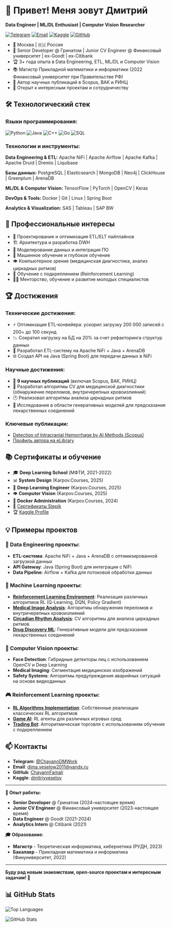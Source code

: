 # 👋 Привет! Меня зовут Дмитрий

**Data Engineer | ML/DL Enthusiast | Computer Vision Researcher**

[![Telegram](https://img.shields.io/badge/-Telegram-0088cc?style=flat&logo=telegram&logoColor=white)](https://t.me/ChayannDMWork)
[![Email](https://img.shields.io/badge/-Email-D14836?style=flat&logo=gmail&logoColor=white)](mailto:dima.veselow2011@yandex.ru)
[![Kaggle](https://img.shields.io/badge/-Kaggle-20BEFF?style=flat&logo=kaggle&logoColor=white)](https://www.kaggle.com/dmitriyveselov)
[![GitHub](https://img.shields.io/badge/-GitHub-181717?style=flat&logo=github)](https://github.com/ChayannFamali)

- 📍 Москва | 🇷🇺 Россия
- 💼 Senior Developer @ Гринатом | Junior CV Engineer @ Финансовый университет | ex-Goodt | ex-Citibank
- 🏆 3+ года опыта в Data Engineering, ETL, ML/DL и Computer Vision
- 📚 Магистр Прикладной математики и информатики (2022 Финансовый университет при Правительстве РФ)
- 📖 Автор научных публикаций в Scopus, ВАК и РИНЦ
- 💬 Открыт к интересным проектам и сотрудничеству

## 🛠️ Технологический стек

### Языки программирования:
![Python](https://img.shields.io/badge/Python-3776AB?style=flat&logo=python&logoColor=white)
![Java](https://img.shields.io/badge/Java-007396?style=flat&logo=java&logoColor=white)
![C++](https://img.shields.io/badge/C++-00599C?style=flat&logo=c%2B%2B&logoColor=white)
![Go](https://img.shields.io/badge/Go-00ADD8?style=flat&logo=go&logoColor=white)
![SQL](https://img.shields.io/badge/SQL-4479A1?style=flat&logo=postgresql&logoColor=white)

### Технологии и инструменты:
**Data Engineering & ETL:**
Apache NiFi | Apache Airflow | Apache Kafka | Apache Druid | Dremio | Liquibase

**Базы данных:**
PostgreSQL | Elasticsearch | MongoDB | Neo4j | ClickHouse | Greenplum | ArenaDB

**ML/DL & Computer Vision:**
TensorFlow | PyTorch | OpenCV | Keras

**DevOps & Tools:**
Docker | Git | Linux | Spring Boot

**Analytics & Visualization:**
SAS | Tableau | SAP BW

## 🚀 Профессиональные интересы

- 🔧 Проектирование и оптимизация ETL/ELT пайплайнов
- 🏗️ Архитектура и разработка DWH
- 🔄 Моделирование данных и интеграция ПО
- 🤖 Машинное обучение и глубокое обучение
- 👁️ Компьютерное зрение (медицинская диагностика, анализ циркадных ритмов)
- 🧠 Обучение с подкреплением (Reinforcement Learning)
- 👨‍🏫 Менторство, обучение и развитие молодых специалистов

## 🏆 Достижения

### Технические достижения:
- ⚡ Оптимизация ETL-конвейера: ускорил загрузку 200 000 записей с 200+ до 100 секунд
- 📉 Сократил нагрузку на БД на 20% за счет рефакторинга структур данных
- 🔧 Разработал ETL-систему на Apache NiFi + Java + ArenaDB
- 🌐 Создал API на Java (Spring Boot) для передачи данных в NiFi

### Научные достижения:
- 📄 **9 научных публикаций** (включая Scopus, ВАК, РИНЦ)
- 🏥 Разработал алгоритмы CV для медицинской диагностики (обнаружение переломов, внутричерепных кровоизлияний)
- 🕐 Реализовал алгоритмы анализа циркадных ритмов
- 🧬 Исследования в области генеративных моделей для предсказания лекарственных соединений

### Ключевые публикации:
- [Detection of Intracranial Hemorrhage by AI Methods (Scopus)](https://ieeexplore.ieee.org/document/10582393/authors#authors)
- [Профиль автора на eLibrary](https://elibrary.ru/author_items.asp?authorid=1094423)

## 📚 Сертификаты и обучение

- 🎓 **Deep Learning School** (МФТИ, 2021-2022)
- 📊 **System Design** (Karpov.Courses, 2025)
- 🤖 **Deep Learning Engineer** (Karpov.Courses, 2025)
- 👁️ **Computer Vision** (Karpov.Courses, 2025)
- 🐳 **Docker Administration** (Karpov.Courses, 2024)
- 📜 [Сертификаты Stepik](https://stepik.org/users/23936910/certificates)
- 🏆 [Kaggle Profile](https://www.kaggle.com/dmitriyveselov)

## 💡 Примеры проектов

### 🔄 Data Engineering проекты:
- **ETL-система**: Apache NiFi + Java + ArenaDB с оптимизированной загрузкой данных
- **API Gateway**: Java (Spring Boot) для интеграции с NiFi
- **Data Pipeline**: Airflow + Kafka для потоковой обработки данных

### 🤖 Machine Learning проекты:
- **[Reinforcement Learning Environment](https://github.com/ChayannFamali/reinforcement-learning-practice)**: Реализация различных алгоритмов RL (Q-Learning, DQN, Policy Gradient)
- **[Medical Image Analysis](https://github.com/ChayannFamali/medical-image-processing)**: Алгоритмы обнаружения переломов и внутричерепных кровоизлияний
- **[Circadian Rhythm Analysis](https://github.com/ChayannFamali/circadian-analysis)**: CV алгоритмы для анализа циркадных ритмов
- **[Drug Discovery ML](https://github.com/ChayannFamali/drug-discovery-ml)**: Генеративные модели для предсказания лекарственных соединений

### 🔬 Computer Vision проекты:
- **Face Detection**: Гибридные детекторы лиц с использованием OpenCV и Deep Learning
- **Medical Imaging**: Сегментация медицинских изображений
- **Safety Systems**: Алгоритмы предупреждения аварийных ситуаций на основе видеоданных

### 🎮 Reinforcement Learning проекты:
- **[RL Algorithms Implementation](https://github.com/ChayannFamali/rl-algorithms)**: Собственные реализации классических RL алгоритмов
- **[Game AI](https://github.com/ChayannFamali/game-ai-rl)**: RL агенты для различных игровых сред
- **[Trading Bot](https://github.com/ChayannFamali/trading-rl)**: Алгоритмическая торговля с использованием обучения с подкреплением

## 📫 Контакты

- **Telegram**: [@ChayannDMWork](https://t.me/ChayannDMWork)
- **Email**: [dima.veselow2011@yandx.ru](mailto:dima.veselow2011@yandex.ru)
- **GitHub**: [ChayannFamali](https://github.com/ChayannFamali)
- **Kaggle**: [dmitriyveselov](https://www.kaggle.com/dmitriyveselov)

---

**💼 Опыт работы:**
- **Senior Developer** @ Гринатом (2024-настоящее время)
- **Junior CV Engineer** @ Финансовый университет (2023-настоящее время)
- **Data Engineer** @ Goodt (2021-2024)
- **Analytics Intern** @ Citibank (2021)

**🎓 Образование:**
- **Магистр** - Теоретическая информатика, кибернетика (РУДН, 2023)
- **Бакалавр** - Прикладная математика и информатика (Финуниверситет, 2022)

---

**Буду рад новым знакомствам, open-source проектам и интересным задачам! 🚀**

## 📊 GitHub Stats

![Top Languages](https://github-readme-stats.vercel.app/api/top-langs/?username=ChayannFamali&layout=compact&hide=html,css)

![GitHub Stats](https://github-readme-stats.vercel.app/api?username=ChayannFamali&show_icons=true)
